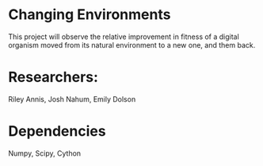 Changing Environments
======================


This project will observe the relative improvement in fitness of a digital organism moved from its natural environment to a new one, and them back.

Researchers:
============
Riley Annis, Josh Nahum, Emily Dolson

Dependencies
============
Numpy, Scipy, Cython
